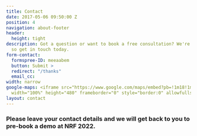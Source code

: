 ```yaml
---
title: Contact
date: 2017-05-06 09:50:00 Z
position: 4
navigation: about-footer
header:
  height: tight
description: Got a question or want to book a free consultation? We're here to help
  so get in touch today.
form-contact:
  formspree-ID: meeaabem
  button: Submit >
  redirect: "/thanks"
  email_cc: 
width: narrow
google-maps: <iframe src="https://www.google.com/maps/embed?pb=!1m18!1m12!1m3!1d2482.711712189428!2d-0.14440268442472518!3d51.51850477963702!2m3!1f0!2f0!3f0!3m2!1i1024!2i768!4f13.1!3m3!1m2!1s0x48761ad5966688f5%3A0x7f597ce753ed6230!2s85%20Great%20Portland%20St%2C%20London%20W1W%207LT!5e0!3m2!1sen!2suk!4v1593432508487!5m2!1sen!2suk"
  width="100%" height="480" frameborder="0" style="border:0" allowfullscreen></iframe>
layout: contact
---
```


### Please leave your contact details and we will get back to you to pre-book a demo at NRF 2022.